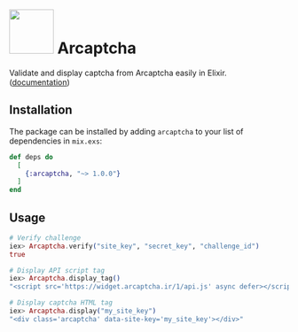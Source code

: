 <h1>
  <img src="https://arcaptcha.ir/logo.png" width="80" />
  Arcaptcha
</h1>

Validate and display captcha from Arcaptcha easily in Elixir. ([documentation](https://hexdocs.pm/arcaptcha/Arcaptcha.html#content))

## Installation

The package can be installed by adding `arcaptcha` to your list of dependencies in `mix.exs`:

```elixir
def deps do
  [
    {:arcaptcha, "~> 1.0.0"}
  ]
end
```

## Usage

```elixir
# Verify challenge
iex> Arcaptcha.verify("site_key", "secret_key", "challenge_id")
true

# Display API script tag
iex> Arcaptcha.display_tag()
"<script src='https://widget.arcaptcha.ir/1/api.js' async defer></script>"

# Display captcha HTML tag
iex> Arcaptcha.display("my_site_key")
"<div class='arcaptcha' data-site-key='my_site_key'></div>"
```
